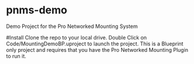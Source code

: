 # pnms-demo
Demo Project for the Pro Networked Mounting System

#Install
Clone the repo to your local drive.  Double Click on Code/MountingDemoBP.uproject to launch the project.  This is a Blueprint only project and requires that you have the Pro Networked Mounting Plugin to run it.
